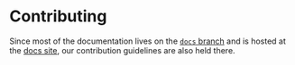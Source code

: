 # Contributing

Since most of the documentation lives on the
[`docs` branch](https://dhruvkb.github.io/plshttps://dhruvkb.github.io/pls) and
is hosted at the [docs site](https://github.com/dhruvkb/pls/tree/docs), our
contribution guidelines are also held there.
